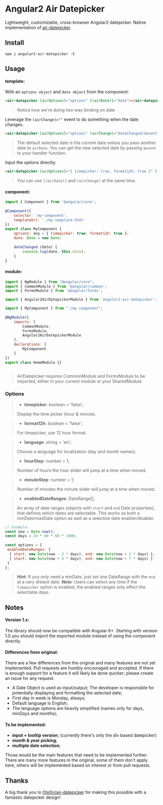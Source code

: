 
# Angular2 Air Datepicker  
  
Lightweight, customizable, cross-browser Angular2 datepicker. Native implementation of [air-datepicker](https://github.com/t1m0n/air-datepicker).  
  
  
## Install  
```  
npm i angular2-air-datepicker -S  
```  
  
## Usage  
  
#### template:  
  
With an `options object` and `date object` from the component:  
```html  
<air-datepicker [airOptions]="options" [(airDate)]="date"></air-datepicker>  
```  
> Notice how we're doing two way binding on date  
  
Leverage the `(airChange)=""` event to do something when the date changes.  
```html  
<air-datepicker [airOptions]="options" (airChange)="dateChanged($event)"></air-datepicker>  
```  
> The default selected date is the current date unless you pass another date to `airDate`. You can get the new selected date by passing `$event` to your handler function.  
  
Input the options directly:  
```html  
<air-datepicker [airOptions]="{ timepicker: true, format12h: true }" [(airDate)]="date" (airChange)="dateChanged()"></air-datepicker>  
```  
> You can use `[(airDate)]` and `(airChange)` at the same time.  
  
  
#### component:  
  
```javascript  
import { Component } from '@angular/core';  
  
@Component({  
    selector: 'my-component',  
    templateUrl: './my.template.html'  
})  
export class MyComponent {  
    options: any = { timepicker: true, format12h: true };  
    date: Date = new Date;  
  
    dateChanged (date) {  
        console.log(date, this.date);  
    }  
}  
```  
  
#### module:  
  
```javascript  
import { NgModule } from "@angular/core";  
import { CommonModule } from '@angular/common';  
import { FormsModule } from '@angular/forms';

import { Angular2AirDatepickerModule } from 'angular2-air-datepicker';

import { MyComponent } from "./my.component";
  
@NgModule({  
    imports: [  
        CommonModule,
        FormsModule,
        Angular2AirDatepickerModule
    ],  
    declarations: [  
        MyComponent
    ]  
})  
export class HomeModule {}  
  
```  
> AirDatepicker requires CommonModule and FormsModule to be imported, either in your current module or your SharedModule  
  
  
### Options  
  
> * **timepicker**: boolean = 'false';  
>  
> Display the time picker (hour & minute).  
  
> * **format12h**: boolean = 'false';  
>  
> For timepicker, use 12 hour format.  
  
> * **language**: string = 'en';  
>  
> Choose a language for localization (day and month names).  
  
> * **hourStep**: number = 1;  
>  
> Number of hours the hour slider will jump at a time when moved.  
  
> * **minuteStep**: number = 1;  
>  
> Number of minutes the minute slider will jump at a time when moved.  
  
> * **enabledDateRanges**: DateRange[];  
>  
> An array of date ranges (objects with `start` and `end` Date properties), that defines which dates are selectable. This works as both a minDate/maxDate option as well as a selective date enabler/disabler. 
```javascript  
// Example:  
const now = Date.now();  
const days = 24 * 60 * 60 * 1000;  
  
const options = {  
 enabledDateRanges: [  
  { start: new Date(now - 3 * days), end: new Date(now + 2 * days) },  
  { start: new Date(now + 4 * days), end: new Date(now + 7 * days) }  
 ]  
};  
```  
> **Hint**: If you only need a minDate, just set one DateRange with the `end` at a very distant date. 
> **Note**: Users can select any time if the `timepicker` option is enabled, the enabled ranges only affect the selectable days.  
  
  
## Notes  
  
#### Version 1.x:
 
 The library should now be compatible with Angular 6+. Starting with version 1.0 you should import the exported module instead of using the component directly.  
  
#### Differences from original:  

There are a few differences from the original and many features are not yet implemented. Pull requests are humbly encouraged and accepted. If there is enough support for a feature it will likely be done quicker; please create an issue for any request.    

- A Date Object is used as input/output; The developer is responsible for potentially displaying and formatting the selected date;  
- First day in week is Monday, always;  
- Default language is English;  
- The language options are heavily simplified (names only for days, minDays and months);  
  
#### To be implemented:  
  
- **input + tooltip version**; (currently there's only the div based datepicker) 
- **month & year picking**;  
- **multiple date selection**;  
  
Those would be the main features that need to be implemented further. There are many more features in the original, some of them don't apply here, others will be implemented based on interest or from pull requests.  
  
## Thanks  
  
A big thank you to [t1m0n/air-datepicker](https://github.com/t1m0n/air-datepicker) for making this possible with a fantastic datepicker design!
